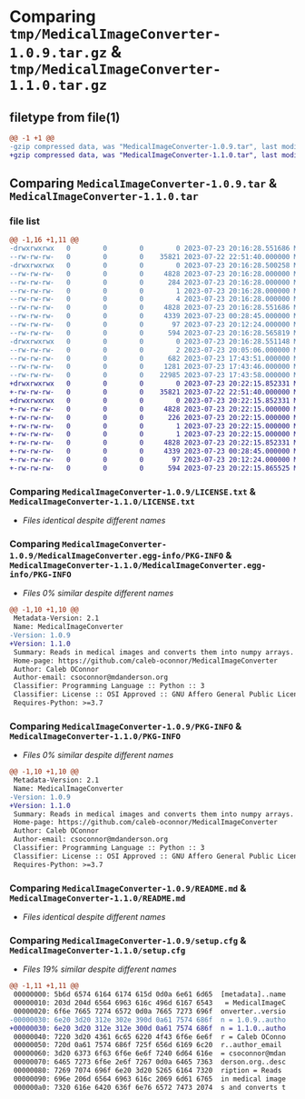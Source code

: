 # Comparing `tmp/MedicalImageConverter-1.0.9.tar.gz` & `tmp/MedicalImageConverter-1.1.0.tar.gz`

## filetype from file(1)

```diff
@@ -1 +1 @@
-gzip compressed data, was "MedicalImageConverter-1.0.9.tar", last modified: Sun Jul 23 20:16:28 2023, max compression
+gzip compressed data, was "MedicalImageConverter-1.1.0.tar", last modified: Sun Jul 23 20:22:15 2023, max compression
```

## Comparing `MedicalImageConverter-1.0.9.tar` & `MedicalImageConverter-1.1.0.tar`

### file list

```diff
@@ -1,16 +1,11 @@
-drwxrwxrwx   0        0        0        0 2023-07-23 20:16:28.551686 MedicalImageConverter-1.0.9/
--rw-rw-rw-   0        0        0    35821 2023-07-22 22:51:40.000000 MedicalImageConverter-1.0.9/LICENSE.txt
-drwxrwxrwx   0        0        0        0 2023-07-23 20:16:28.500258 MedicalImageConverter-1.0.9/MedicalImageConverter.egg-info/
--rw-rw-rw-   0        0        0     4828 2023-07-23 20:16:28.000000 MedicalImageConverter-1.0.9/MedicalImageConverter.egg-info/PKG-INFO
--rw-rw-rw-   0        0        0      284 2023-07-23 20:16:28.000000 MedicalImageConverter-1.0.9/MedicalImageConverter.egg-info/SOURCES.txt
--rw-rw-rw-   0        0        0        1 2023-07-23 20:16:28.000000 MedicalImageConverter-1.0.9/MedicalImageConverter.egg-info/dependency_links.txt
--rw-rw-rw-   0        0        0        4 2023-07-23 20:16:28.000000 MedicalImageConverter-1.0.9/MedicalImageConverter.egg-info/top_level.txt
--rw-rw-rw-   0        0        0     4828 2023-07-23 20:16:28.551686 MedicalImageConverter-1.0.9/PKG-INFO
--rw-rw-rw-   0        0        0     4339 2023-07-23 00:28:45.000000 MedicalImageConverter-1.0.9/README.md
--rw-rw-rw-   0        0        0       97 2023-07-23 20:12:24.000000 MedicalImageConverter-1.0.9/pyproject.toml
--rw-rw-rw-   0        0        0      594 2023-07-23 20:16:28.565819 MedicalImageConverter-1.0.9/setup.cfg
-drwxrwxrwx   0        0        0        0 2023-07-23 20:16:28.551148 MedicalImageConverter-1.0.9/src/
--rw-rw-rw-   0        0        0        2 2023-07-23 20:05:06.000000 MedicalImageConverter-1.0.9/src/__init__.py
--rw-rw-rw-   0        0        0      682 2023-07-23 17:43:51.000000 MedicalImageConverter-1.0.9/src/memory.py
--rw-rw-rw-   0        0        0     1281 2023-07-23 17:43:46.000000 MedicalImageConverter-1.0.9/src/parsar.py
--rw-rw-rw-   0        0        0    22985 2023-07-23 17:43:58.000000 MedicalImageConverter-1.0.9/src/reader.py
+drwxrwxrwx   0        0        0        0 2023-07-23 20:22:15.852331 MedicalImageConverter-1.1.0/
+-rw-rw-rw-   0        0        0    35821 2023-07-22 22:51:40.000000 MedicalImageConverter-1.1.0/LICENSE.txt
+drwxrwxrwx   0        0        0        0 2023-07-23 20:22:15.852331 MedicalImageConverter-1.1.0/MedicalImageConverter.egg-info/
+-rw-rw-rw-   0        0        0     4828 2023-07-23 20:22:15.000000 MedicalImageConverter-1.1.0/MedicalImageConverter.egg-info/PKG-INFO
+-rw-rw-rw-   0        0        0      226 2023-07-23 20:22:15.000000 MedicalImageConverter-1.1.0/MedicalImageConverter.egg-info/SOURCES.txt
+-rw-rw-rw-   0        0        0        1 2023-07-23 20:22:15.000000 MedicalImageConverter-1.1.0/MedicalImageConverter.egg-info/dependency_links.txt
+-rw-rw-rw-   0        0        0        1 2023-07-23 20:22:15.000000 MedicalImageConverter-1.1.0/MedicalImageConverter.egg-info/top_level.txt
+-rw-rw-rw-   0        0        0     4828 2023-07-23 20:22:15.852331 MedicalImageConverter-1.1.0/PKG-INFO
+-rw-rw-rw-   0        0        0     4339 2023-07-23 00:28:45.000000 MedicalImageConverter-1.1.0/README.md
+-rw-rw-rw-   0        0        0       97 2023-07-23 20:12:24.000000 MedicalImageConverter-1.1.0/pyproject.toml
+-rw-rw-rw-   0        0        0      594 2023-07-23 20:22:15.865525 MedicalImageConverter-1.1.0/setup.cfg
```

### Comparing `MedicalImageConverter-1.0.9/LICENSE.txt` & `MedicalImageConverter-1.1.0/LICENSE.txt`

 * *Files identical despite different names*

### Comparing `MedicalImageConverter-1.0.9/MedicalImageConverter.egg-info/PKG-INFO` & `MedicalImageConverter-1.1.0/MedicalImageConverter.egg-info/PKG-INFO`

 * *Files 0% similar despite different names*

```diff
@@ -1,10 +1,10 @@
 Metadata-Version: 2.1
 Name: MedicalImageConverter
-Version: 1.0.9
+Version: 1.1.0
 Summary: Reads in medical images and converts them into numpy arrays.
 Home-page: https://github.com/caleb-oconnor/MedicalImageConverter
 Author: Caleb OConnor
 Author-email: csoconnor@mdanderson.org
 Classifier: Programming Language :: Python :: 3
 Classifier: License :: OSI Approved :: GNU Affero General Public License v3
 Requires-Python: >=3.7
```

### Comparing `MedicalImageConverter-1.0.9/PKG-INFO` & `MedicalImageConverter-1.1.0/PKG-INFO`

 * *Files 0% similar despite different names*

```diff
@@ -1,10 +1,10 @@
 Metadata-Version: 2.1
 Name: MedicalImageConverter
-Version: 1.0.9
+Version: 1.1.0
 Summary: Reads in medical images and converts them into numpy arrays.
 Home-page: https://github.com/caleb-oconnor/MedicalImageConverter
 Author: Caleb OConnor
 Author-email: csoconnor@mdanderson.org
 Classifier: Programming Language :: Python :: 3
 Classifier: License :: OSI Approved :: GNU Affero General Public License v3
 Requires-Python: >=3.7
```

### Comparing `MedicalImageConverter-1.0.9/README.md` & `MedicalImageConverter-1.1.0/README.md`

 * *Files identical despite different names*

### Comparing `MedicalImageConverter-1.0.9/setup.cfg` & `MedicalImageConverter-1.1.0/setup.cfg`

 * *Files 19% similar despite different names*

```diff
@@ -1,11 +1,11 @@
 00000000: 5b6d 6574 6164 6174 615d 0d0a 6e61 6d65  [metadata]..name
 00000010: 203d 204d 6564 6963 616c 496d 6167 6543   = MedicalImageC
 00000020: 6f6e 7665 7274 6572 0d0a 7665 7273 696f  onverter..versio
-00000030: 6e20 3d20 312e 302e 390d 0a61 7574 686f  n = 1.0.9..autho
+00000030: 6e20 3d20 312e 312e 300d 0a61 7574 686f  n = 1.1.0..autho
 00000040: 7220 3d20 4361 6c65 6220 4f43 6f6e 6e6f  r = Caleb OConno
 00000050: 720d 0a61 7574 686f 725f 656d 6169 6c20  r..author_email 
 00000060: 3d20 6373 6f63 6f6e 6e6f 7240 6d64 616e  = csoconnor@mdan
 00000070: 6465 7273 6f6e 2e6f 7267 0d0a 6465 7363  derson.org..desc
 00000080: 7269 7074 696f 6e20 3d20 5265 6164 7320  ription = Reads 
 00000090: 696e 206d 6564 6963 616c 2069 6d61 6765  in medical image
 000000a0: 7320 616e 6420 636f 6e76 6572 7473 2074  s and converts t
```

